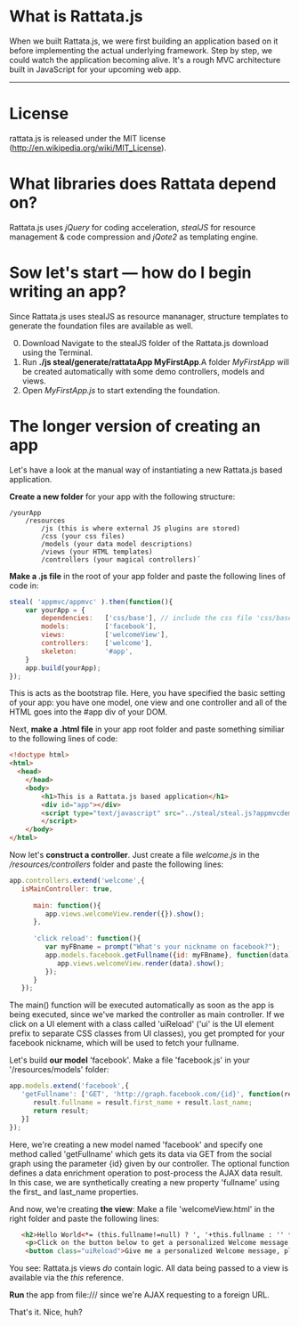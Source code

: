 # What is Rattata.js

When we built Rattata.js, we were first building an application based on it before implementing the actual underlying framework. Step by step, we could watch the application becoming alive.
It's a rough MVC architecture built in JavaScript for your upcoming web app.

* * *

# License
rattata.js is released under the MIT license (http://en.wikipedia.org/wiki/MIT_License).

# What libraries does Rattata depend on?
Rattata.js uses *jQuery* for coding acceleration, *stealJS* for resource management & code compression and *jQote2* as templating engine.

# Sow let's start — how do I begin writing an app?
Since Rattata.js uses stealJS as resource mananager, structure templates to generate the foundation files are available as well.

0. Download Navigate to the stealJS folder of the Rattata.js download using the Terminal.
1. Run **./js steal/generate/rattataApp MyFirstApp**.A folder *MyFirstApp* will be created automatically with some demo controllers, models and views.
3. Open *MyFirstApp.js* to start extending the foundation.

# The longer version of creating an app
Let's have a look at the manual way of instantiating a new Rattata.js based application.

**Create a new folder** for your app with the following structure:
	
```
/yourApp
    /resources
        /js (this is where external JS plugins are stored)
        /css (your css files)
        /models (your data model descriptions)
        /views (your HTML templates)
        /controllers (your magical controllers)´
```
  
**Make a .js file** in the root of your app folder and paste the following lines of code in:

```javascript
steal( 'appmvc/appmvc' ).then(function(){
    var yourApp = {
        dependencies:	['css/base'], // include the css file 'css/base.css'
        models:			['facebook'],
        views:			['welcomeView'],
        controllers:	['welcome'],
        skeleton:		'#app',
    }
    app.build(yourApp);
});
```
	
This is acts as the bootstrap file. Here, you have specified the basic setting of your app: you have one model, one view and one controller and all of the HTML goes into the #app div of your DOM.

Next, **make a .html file** in your app root folder and paste something similiar to the following lines of code:
	
```html
<!doctype html>
<html>
  <head>
	</head>
	<body>
		<h1>This is a Rattata.js based application</h1>
        <div id="app"></div>
		<script type="text/javascript" src="../steal/steal.js?appmvcdemo/appmvcdemo.js">
        </script>
	</body>
</html>
```

Now let's **construct a controller**. Just create a file *welcome.js* in the */resources/controllers* folder and paste the following lines:
	
```javascript
app.controllers.extend('welcome',{
   isMainController: true,
      
      main: function(){
         app.views.welcomeView.render({}).show();
      },
      
      'click reload': function(){
         var myFBname = prompt("What's your nickname on facebook?");
         app.models.facebook.getFullname({id: myFBname}, function(data) { 
            app.views.welcomeView.render(data).show();
         });
      }	
   });
```

The main() function will be executed automatically as soon as the app is being executed, since we've marked the controller as main controller. If we click on a UI element with a class called 'uiReload' ('ui' is the UI element prefix to separate CSS classes from UI classes), you get prompted for your facebook nickname, which will be used to fetch your fullname.

Let's build **our model** 'facebook'. Make a file 'facebook.js' in your '/resources/models' folder:
	
```javascript
app.models.extend('facebook',{
   'getFullname': ['GET', 'http://graph.facebook.com/{id}', function(result){
      result.fullname = result.first_name + result.last_name;
      return result;
   }]
});
```
	
Here, we're creating a new model named 'facebook' and specify one method called 'getFullname' which gets its data via GET from the social graph using the parameter {id} given by our controller. The optional function defines a data enrichment operation to post-process the AJAX data result. In this case, we are synthetically creating a new property 'fullname' using the first_ and last_name properties.

And now, we're creating **the view**: Make a file 'welcomeView.html' in the right folder and paste the following lines:
	
```html
   <h2>Hello World<*= (this.fullname!=null) ? ', '+this.fullname : '' *></h2>
	<p>Click on the button below to get a personalized Welcome message.</p>
	<button class="uiReload">Give me a personalized Welcome message, please!</button>´
```

You see: Rattata.js views *do* contain logic. All data being passed to a view is available via the *this* reference.

**Run** the app from file:/// since we're AJAX requesting to a foreign URL.

That's it. Nice, huh?